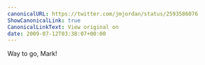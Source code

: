 ```yaml
---
canonicalURL: https://twitter.com/jmjordan/status/2593586076
ShowCanonicalLink: true
CanonicalLinkText: View original on
date: 2009-07-12T03:38:07+00:00
---
```

Way to go, Mark!